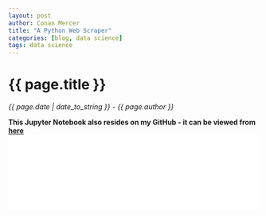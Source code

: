 ```yaml
---
layout: post
author: Conan Mercer
title: "A Python Web Scraper"
categories: [blog, data science]
tags: data science
---
```


<script src="https://polyfill.io/v3/polyfill.min.js?features=es6"></script>
<script id="MathJax-script" async
          src="https://cdn.jsdelivr.net/npm/mathjax@3/es5/tex-mml-chtml.js">
</script>
<script>
  function resizeIframe(obj) {
    obj.style.height = obj.contentWindow.document.documentElement.scrollHeight + 'px';
  }
</script>

<div class="post-paragraph">
  <h1>{{ page.title }}</h1>
  <p><i>{{ page.date | date_to_string }} - {{ page.author }}</i></p>
    <b>This Jupyter Notebook also resides on my GitHub - it can be viewed from <a href="https://github.com/ConanMercer/Web_Scraping/blob/master/WebScraper.ipynb" target="_blank">here</a>

<div class="post-paragraph">

<iframe src="{{site.baseurl}}/assets/html/WebScraper.html" width="100%" scrolling="no" frameBorder="0" onload="resizeIframe(this)"></iframe>

</div>
